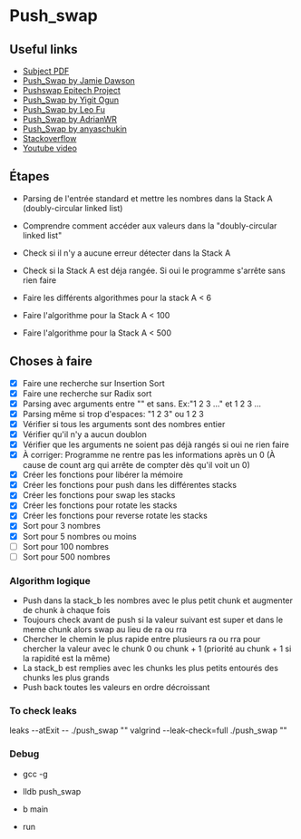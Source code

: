 # Push_swap

## Useful links

- [Subject PDF](https://cdn.intra.42.fr/pdf/pdf/66937/fr.subject.pdf)
- [Push_Swap by Jamie Dawson](https://medium.com/@jamierobertdawson/push-swap-the-least-amount-of-moves-with-two-stacks-d1e76a71789a)
- [Pushswap Epitech Project](https://sharkigamers.github.io/pushswap_epitech_project/)
- [Push_Swap by Yigit Ogun](https://medium.com/@ayogun/push-swap-c1f5d2d41e97)
- [Push_Swap by Leo Fu](https://medium.com/nerd-for-tech/push-swap-tutorial-fa746e6aba1e)
- [Push_Swap by AdrianWR](https://github.com/AdrianWR/push_swap)
- [Push_Swap by anyaschukin](https://github.com/anyaschukin/Push_Swap)
- [Stackoverflow](https://stackoverflow.com/questions/75100698/what-is-the-most-efficient-way-to-sort-a-stack-using-a-limited-set-of-instructio)
- [Youtube video](https://www.youtube.com/watch?v=7KW59UO55TQ)

## Étapes

- Parsing de l'entrée standard et mettre les nombres dans la Stack A (doubly-circular linked list)

- Comprendre comment accéder aux valeurs dans la "doubly-circular linked list"

- Check si il n'y a aucune erreur détecter dans la Stack A

- Check si la Stack A est déja rangée. Si oui le programme s'arrête sans rien faire

- Faire les différents algorithmes pour la stack A < 6
- Faire l'algorithme pour la Stack A < 100
- Faire l'algorithme pour la Stack A < 500

## Choses à faire

- [x] Faire une recherche sur Insertion Sort
- [x] Faire une recherche sur Radix sort
- [x] Parsing avec arguments entre "" et sans. Ex:"1 2 3 ..." et 1 2 3 ...
- [x] Parsing même si trop d'espaces: "1 2          3" ou 1 2       3
- [x] Vérifier si tous les arguments sont des nombres entier
- [x] Vérifier qu'il n'y a aucun doublon
- [x] Vérifier que les arguments ne soient pas déjà rangés si oui ne rien faire
- [x] À corriger: Programme ne rentre pas les informations après un 0 (À cause de count arg qui arrête de compter dès qu'il voit un 0)
- [x] Créer les fonctions pour libérer la mémoire
- [x] Créer les fonctions pour push dans les différentes stacks
- [x] Créer les fonctions pour swap les stacks
- [x] Créer les fonctions pour rotate les stacks
- [x] Créer les fonctions pour reverse rotate les stacks
- [x] Sort pour 3 nombres
- [x] Sort pour 5 nombres ou moins
- [ ] Sort pour 100 nombres
- [ ] Sort pour 500 nombres

### Algorithm logique

- Push dans la stack_b les nombres avec le plus petit chunk et augmenter de chunk à chaque fois
- Toujours check avant de push si la valeur suivant est super et dans le meme chunk alors swap au lieu de ra ou rra
- Chercher le chemin le plus rapide entre plusieurs ra ou rra pour chercher la valeur avec le chunk 0 ou chunk + 1 (priorité au chunk + 1 si la rapidité est la même)
- La stack_b est remplies avec les chunks les plus petits entourés des chunks les plus grands
- Push back toutes les valeurs en ordre décroissant

### To check leaks

leaks --atExit -- ./push_swap ""
valgrind --leak-check=full ./push_swap ""

### Debug

- gcc -g

- lldb push_swap

- b main

- run
